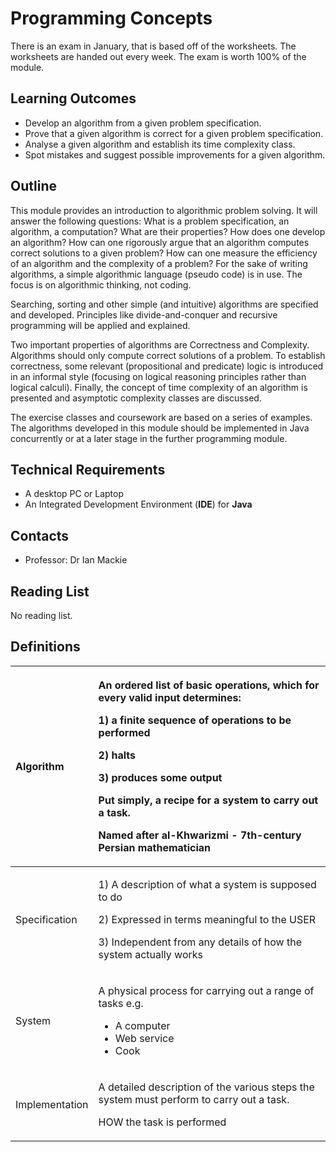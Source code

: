 # Programming Concepts

There is an exam in January, that is based off of the worksheets. The worksheets are handed out every week. The exam is worth 100% of the module.

## Learning Outcomes

* Develop an algorithm from a given problem specification.
* Prove that a given algorithm is correct for a given problem specification.
* Analyse a given algorithm and establish its time complexity class.
* Spot mistakes and suggest possible improvements for a given algorithm.

## Outline

This module provides an introduction to algorithmic problem solving. It will answer the following questions: What is a problem specification, an algorithm, a computation? What are their properties? How does one develop an algorithm? How can one rigorously argue that an algorithm computes correct solutions to a given problem? How can one measure the efficiency of an algorithm and the complexity of a problem? For the sake of writing algorithms, a simple algorithmic language \(pseudo code\) is in use. The focus is on algorithmic thinking, not coding.

Searching, sorting and other simple \(and intuitive\) algorithms are specified and developed. Principles like divide-and-conquer and recursive programming will be applied and explained.

Two important properties of algorithms are Correctness and Complexity. Algorithms should only compute correct solutions of a problem. To establish correctness, some relevant \(propositional and predicate\) logic is introduced in an informal style \(focusing on logical reasoning principles rather than logical calculi\). Finally, the concept of time complexity of an algorithm is presented and asymptotic complexity classes are discussed.

The exercise classes and coursework are based on a series of examples. The algorithms developed in this module should be implemented in Java concurrently or at a later stage in the further programming module.

## Technical Requirements

* A desktop PC or Laptop
* An Integrated Development Environment \(**IDE**\) for **Java**

## Contacts

* Professor: Dr Ian Mackie

## Reading List

No reading list.

## Definitions

<table>
  <thead>
    <tr>
      <th style="text-align:left">Algorithm</th>
      <th style="text-align:left">
        <p>An ordered list of basic operations, which for every valid input determines:</p>
        <p>1) a finite sequence of operations to be performed</p>
        <p>2) halts</p>
        <p>3) produces some output</p>
        <p>Put simply, a recipe for a system to carry out a task.</p>
        <p>Named after al-Khwarizmi - 7th-century Persian mathematician</p>
      </th>
    </tr>
  </thead>
  <tbody>
    <tr>
      <td style="text-align:left">Specification</td>
      <td style="text-align:left">
        <p>1) A description of what a system is supposed to do</p>
        <p>2) Expressed in terms meaningful to the USER</p>
        <p>3) Independent from any details of how the system actually works</p>
      </td>
    </tr>
    <tr>
      <td style="text-align:left">System</td>
      <td style="text-align:left">
        <p>A physical process for carrying out a range of tasks e.g.</p>
        <ul>
          <li>A computer</li>
          <li>Web service</li>
          <li>Cook</li>
        </ul>
      </td>
    </tr>
    <tr>
      <td style="text-align:left">Implementation</td>
      <td style="text-align:left">
        <p>A detailed description of the various steps the system must perform to
          carry out a task.</p>
        <p>HOW the task is performed</p>
      </td>
    </tr>
  </tbody>
</table>






